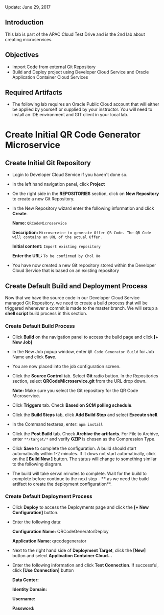 Update: June 29, 2017

## Introduction

This lab is part of the APAC Cloud Test Drive and is the 2nd lab about creating microservices

## Objectives

- Import Code from external Git Repository
- Build and Deploy project using Developer Cloud Service and Oracle Application Container Cloud Services

## Required Artifacts

- The following lab requires an Oracle Public Cloud account that will either be applied by yourself or supplied by your instructor. You will need to install an IDE environment and GIT client in your local lab.

# Create Initial QR Code Generator Microservice

## Create Initial Git Repository

- Login to Developer Cloud Service if you haven't done so.
- In the left hand navigation panel, click **Project**
- On the right side in the **REPOSITORIES** section, click on **New Repository** to create a new Git Repository.
- In the New Repository wizard enter the following information and click **Create**.

	**Name:** `QRCodeMicroservice`

	**Description:** `Microservice to generate Offer QR Code. The QR Code will contains an URL of the actual Offer.`

	**Initial content:** `Import existing repository`

	**Enter the URL:** `To be confirmed by Chol Ho`

- You have now created a new Git repository stored within the Developer Cloud Service that is based on an existing repository

## Create Default Build and Deployment Process

Now that we have the source code in our Developer Cloud Service managed Git Repository, we need to create a build process that will be triggered whenever a commit is made to the master branch. We will setup a **shell script** build process in this section.

### Create Default Build Process

- Click **Build** on the navigation panel to access the build page and click **[+ New Job]**

- In the New Job popup window, enter `QR Code Generator Build` for Job Name and click **Save**.

- You are now placed into the job configuration screen.

- Click the **Source Control** tab. Select **Git** radio button. In the Repositories section, select **QRCodeMicroservice.git** from the URL drop down.

	**Note:** Make sure you select the Git repository for the QR Code Microservice.

- Click **Triggers** tab. Check **Based on SCM polling schedule**.

- Click the **Build Steps** tab, click **Add Build Step** and select **Execute shell**.

- In the Command textarea, enter: `npm install`

- Click the **Post Build** tab. Check **Archive the artifacts**. For File to Archive, enter `**/target/*` and verify **GZIP** is chosen as the Compression Type.

- Click **Save** to complete the configuration. A build should start automatically within 1-2 minutes. If it dows not start automatically, click on the **[ Build Now ]** button. The status will change to something similar to the following diagram.

- The build will take serval minutes to complete. Wait for the build to complete before continue to the next step - ** as we need the build artifact to create the deployment configuration**.

### Create Default Deployment Process

- Click **Deploy** to access the Deployments page and click the **[+ New Configuration]** button.

- Enter the following data:

	**Configuration Name:** QRCodeGeneratorDeploy

	**Application Name:** qrcodegenerator

- Next to the right hand side of **Deployment Target**, click the **[New]** button and select **Application Container Cloud...**

- Enter the following information and click **Test Connection**. If successful, click **[Use Connection]** button  

	**Data Center:**

	**Identity Domain:**

	**Username:**

	**Password:**
